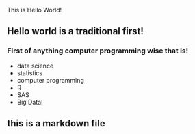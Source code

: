 This is Hello World!
## Hello world is a traditional first!
### First of anything computer programming wise that is!
* data science
* statistics
* computer programming
* R
* SAS
* Big Data!
## this is a markdown file